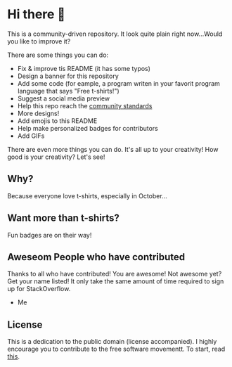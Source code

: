# Hi there :wave:

This is a community-driven repository. It look quite plain right now...Would you like to improve it?

There are some things you can do:
- Fix & improve tis README (it has some typos)
- Design a banner for this repository
- Add some code (for eample, a program writen in your favorit program language that says "Free t-shirts!")
- Suggest a social media preview
- Help this repo reach the [community standards](https://opensource.guide/)
- More designs!
- Add emojis to this README
- Help make personalized badges for contributors
- Add GIFs

There are even more things you can do. It's all up to your creativity! How good is your creativity? Let's see!

## Why?

Because everyone love t-shirts, especially in October...

## Want more than t-shirts?

Fun badges are on their way!

## Aweseom People who have contributed

Thanks to all who have contributed! You are awesome! Not awesome yet? Get your name listed! It only take the same amount of time required to sign up for StackOverflow.

- Me

## License

This is a dedication to the public domain (license accompanied). I highly encourage you to contribute to the free software movementt. To start, read [this](https://www.gnu.org/philosophy/free-sw.html).
